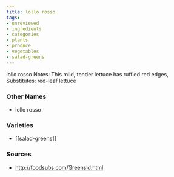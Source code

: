 ```yaml
---
title: lollo rosso
tags:
- unreviewed
- ingredients
- categories
- plants
- produce
- vegetables
- salad-greens
---
```

lollo rosso Notes: This mild, tender lettuce has ruffled red edges, Substitutes: red-leaf lettuce

### Other Names

* lollo rosso

### Varieties

* [[salad-greens]]

### Sources
* http://foodsubs.com/Greensld.html
